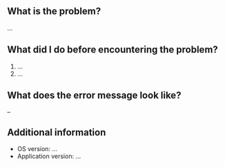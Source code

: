 ## What is the problem?

…

## What did I do before encountering the problem?

1. …
2. …

## What does the error message look like?

```
…
```

## Additional information

-   OS version: …
-   Application version: …
